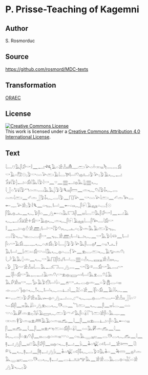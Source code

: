 # P. Prisse-Teaching of Kagemni

## Author

S. Rosmorduc

## Source

https://github.com/rosmord/MDC-texts

## Transformation

[ORAEC](https://oraec.github.io/)

## License

<a rel="license" href="http://creativecommons.org/licenses/by/4.0/"><img alt="Creative Commons License" style="border-width:0" src="https://i.creativecommons.org/l/by/4.0/88x31.png" /></a><br />This work is licensed under a <a rel="license" href="http://creativecommons.org/licenses/by/4.0/">Creative Commons Attribution 4.0 International License</a>.

## Text

𓇋𓂋𓈞𓅓𓋴𓀔𓎡𓎛𓈖𓂝𓆈𓄿𓏏𓀀𓁐𓏤𓏤𓏤𓄟𓊃𓂧𓅪𓏏𓏐𓏒𓏤𓏤𓏤𓌸𓂋𓂋𓀁<br>
𓎡𓄿𓏏𓀗𓇳𓊪𓅱𓎡𓏏𓏏𓅪𓂧𓄿𓇋𓂋𓌗𓂡𓄣𓏤𓐍𓂤𓅱𓅪𓊪𓅱𓄿𓆑𓂝<br>
𓃘𓇋𓅱𓂭𓂝𓏏𓀁𓇋𓅓𓇋𓅱𓇋𓎡𓈖𓎺𓈖𓈗𓂝𓐍𓅓𓊮𓈗𓆑<br>
𓇋𓃀𓏏𓃙𓇋𓅱𓎔𓏏𓏛𓂋𓏤𓅓𓅓𓆄𓅱𓅱𓆰𓏤𓏤𓏤𓋴𓏠𓈖𓏛𓆑𓄣𓏤𓇋𓅱𓄤𓆑𓂋<br>
𓏏𓏛𓇋𓂧𓈖𓄔𓏛𓃀𓅱𓄤𓆑𓂋𓇋𓅱𓈖𓉔𓅪𓈖𓎡𓏏𓏏𓅪𓇋𓂧𓈖𓄔𓏛𓅨𓂋<br>
𓄡𓊃𓅪𓀀𓊪𓅱𓎛𓆰𓈖𓏏𓆊𓂡𓈖𓄡𓏏𓏤𓆑𓋴𓍯𓄿𓈐𓏏𓂋𓆴𓇳<br>
𓋴𓅓𓐍𓂜𓈖𓆑𓅱𓋴𓏏𓈖𓂻𓄡𓏏𓏤𓅓𓉐𓏤𓋴𓈖𓏤𓏤𓏤𓇋𓂋𓈞𓅓𓋴𓀔𓎡𓎛𓈖𓂝𓄿<br>
𓆑𓂝𓃘𓀀𓇬𓀁𓎡𓄿𓐍𓆑𓏛𓆑𓋴𓍯𓄿𓈐𓇋𓂋𓋴𓅨𓂋𓇋𓀁𓎡<br>
𓎛𓈖𓂝𓏏𓐍𓍠𓀀𓊏𓊪𓂡𓎡𓇋𓅱𓄣𓏤𓆑𓊵𓏏𓊪𓅱𓏛𓅓𓄿𓂧𓅱𓆊<br>
𓂋𓇋𓅱𓆑𓄹𓏤𓏤𓏤𓂋𓐛𓏤𓋴𓎡𓈖𓆊𓀀𓊏𓊪𓂡𓂞𓆑𓈖𓎡𓅓𓅱𓇋𓆛𓈖𓂡<br>
𓋴𓏏𓎡𓄿𓀁𓊃𓊃𓆑𓏏𓂉𓀁𓊪𓅱𓇋𓂋𓆄𓅱𓅱𓅪𓅓𓋴𓂋𓐍⸢𓈖𓏏𓏭⸣𓂜𓌂<br>
𓅓𓂡𓈖𓌃𓂧𓏏𓀁𓎟𓏏𓇋𓅓𓆑𓐍𓏏𓂋𓆴𓅪𓈖𓁷𓏤𓂋𓂧𓆑𓄿𓅰𓏛𓄣𓏤<br>
𓇋𓌳𓄿𓅓𓆭𓏛𓈖𓆑𓎡𓄿𓉔𓋴𓃫𓂡𓂋𓈗𓏏𓁐𓆑𓈘𓈇𓀀𓁐𓏤𓏤𓏤𓆑<br>
𓊪𓅱𓃀𓅱𓎟𓀀𓁐𓏤𓏤𓏤𓇋𓐛𓅓𓂝𓉐𓂋𓂻𓂋𓈖𓎡𓇋𓅱𓎼𓂋𓀁𓎡𓅓𓂋𓏤𓎡<br>
𓈖𓇋𓋴𓏏𓀁𓎡𓅓𓉻𓂝𓄿𓏛𓄣𓏤𓎡𓁷𓏤𓐍𓊪𓈙𓄗𓂡𓅓𓁷𓂋𓄣𓍑𓄿<br>
𓅓𓀔𓀀𓏤𓏤𓏤𓎡𓊃𓅭𓄿𓅱𓀸𓂡𓇋𓏏𓈖𓂉𓎡𓂜𓂋𓐍𓏛𓈖𓏏𓅱𓆣𓂋𓏏𓏤𓏤𓏤<br>
𓁹𓂋𓏏𓊹𓏤𓐍𓏏𓆑𓍙𓆑𓂡𓆑𓂋𓂞𓇋𓈖𓅷𓏏𓀀𓈖𓇋𓋴𓏏𓀁𓈖𓄿𓇋𓇋𓆑𓈖<br>
𓄡𓂋𓂧𓅱𓀔𓀀𓏤𓏤𓏤𓅓𓆱𓐍𓏏𓂻𓂝𓂋𓈎𓍼𓆑𓊃𓐍𓂋𓏛𓂋𓍿𓀀𓁐𓏤𓏤𓏤𓃀𓇋𓏏𓎺<br>
𓄑𓀁𓋴𓈖𓏤𓏤𓏤𓅓𓇍𓇋𓏏𓂻𓁷𓏤𓂋𓆑𓇥𓂋𓈖𓆓𓂧𓈖𓆑𓈖𓋴𓈖𓏤𓏤𓏤𓇋𓂋𓈖𓏏𓏏<br>
𓎟𓏏𓅓𓏞𓏛𓁷𓏤𓊪𓅮𓄿𓈙𓆑𓂧𓅱𓍼𓄔𓅓𓋴𓏏𓏇𓇋𓆓𓂧𓀀𓋴𓏏𓅓𓊃𓈖<br>
𓏒𓏛𓇉𓅱𓏛𓏤𓏤𓏤𓁷𓏤𓆷𓄿𓄿𓏏𓏛𓏤𓏤𓏤𓃹𓈖𓇋𓈖𓋴𓈖𓏤𓏤𓏤𓁷𓏤𓂋𓂞𓏏𓋴𓏏𓅓𓄡𓏏𓏤𓏤𓏤<br>
𓋴𓈖𓏤𓏤𓏤𓃹𓈖𓇋𓈖𓋴𓈖𓏤𓏤𓏤𓁷𓏤𓄞𓂧𓏏𓀁𓋴𓏏𓏇𓇋𓈖𓏏𓏏𓅓𓏞𓏛𓃹𓈖𓇋𓈖<br>
𓄤𓆑𓂋𓋴𓏏𓁷𓏤𓄣𓏤𓋴𓈖𓏤𓏤𓏤𓂋𓐍𓏏𓏛𓏤𓏤𓏤𓎟𓏏𓈖𓏏𓏭𓅓𓇾𓈇𓏤𓊪𓈖𓂋𓇥𓂋𓆑𓃹𓈖𓇋𓈖<br>
𓊢𓂝𓂻𓋴𓈖𓏤𓏤𓏤𓈞𓅓𓋴𓀔𓋴𓈖𓏤𓏤𓏤𓐍𓏏𓆑𓊢𓂝𓈖𓍛𓏤𓈖𓇓𓏏𓆤𓏏𓍹𓂡𓈖𓀀𓍺𓏠𓈖𓇋𓌙<br>
𓀐𓈖𓆑𓊢𓂝𓈖𓋴𓊢𓂝𓂻𓍛𓏤𓈖𓇓𓏏𓆤𓏏𓍹𓋴𓄤𓆑𓂋𓅱𓍺𓅓𓇓𓏏𓈖𓅆𓏠𓈖𓐍𓍊𓏛<br>
𓅓𓇾𓈇𓏤𓊪𓈖𓂋𓇥𓂋𓆑𓊢𓂝𓈖𓂋𓂞𓂓𓏤𓅠𓅓𓈖𓀀𓀀𓂋𓅓𓂋𓊖𓏏𓏤𓅷𓏏𓀀<br>
𓂻𓅱𓆑𓊪𓅱<br>
